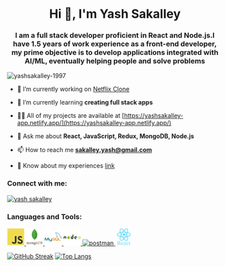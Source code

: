 <h1 align="center">Hi 👋, I'm Yash Sakalley</h1>
<h3 align="center">I am a full stack developer proficient in React and Node.js.I have 1.5 years of work experience as a front-end developer, my prime objective is to develop applications integrated with AI/ML, eventually helping people and solve problems</h3>

<p align="left"> <img src="https://komarev.com/ghpvc/?username=yashsakalley-1997&label=Profile%20views&color=0e75b6&style=flat" alt="yashsakalley-1997" /> </p>

- 🔭 I’m currently working on [Netflix Clone](https://github.com/yashsakalley-1997/netflix-clone)

- 🌱 I’m currently learning **creating full stack apps**

- 👨‍💻 All of my projects are available at [https://yashsakalley-app.netlify.app/](https://yashsakalley-app.netlify.app/)

- 💬 Ask me about **React, JavaScript, Redux, MongoDB, Node.js**

- 📫 How to reach me **sakalley.yash@gmail.com**

- 📄 Know about my experiences [link](https://drive.google.com/file/d/1WvH1Q5qu6t_ZCRke3_lAKBoLNizIJSV2/view?usp=drive_link)

<h3 align="left">Connect with me:</h3>
<p align="left">
<a href="https://www.linkedin.com/in/yash-sakalley-9b8b58137/" target="blank"><img align="center" src="https://raw.githubusercontent.com/rahuldkjain/github-profile-readme-generator/master/src/images/icons/Social/linked-in-alt.svg" alt="yash sakalley" height="30" width="40" /></a>
</p>

<h3 align="left">Languages and Tools:</h3>
<p align="left"> <a href="https://developer.mozilla.org/en-US/docs/Web/JavaScript" target="_blank" rel="noreferrer"> <img src="https://raw.githubusercontent.com/devicons/devicon/master/icons/javascript/javascript-original.svg" alt="javascript" width="40" height="40"/> </a> <a href="https://www.mongodb.com/" target="_blank" rel="noreferrer"> <img src="https://raw.githubusercontent.com/devicons/devicon/master/icons/mongodb/mongodb-original-wordmark.svg" alt="mongodb" width="40" height="40"/> </a> <a href="https://www.mysql.com/" target="_blank" rel="noreferrer"> <img src="https://raw.githubusercontent.com/devicons/devicon/master/icons/mysql/mysql-original-wordmark.svg" alt="mysql" width="40" height="40"/> </a> <a href="https://nodejs.org" target="_blank" rel="noreferrer"> <img src="https://raw.githubusercontent.com/devicons/devicon/master/icons/nodejs/nodejs-original-wordmark.svg" alt="nodejs" width="40" height="40"/> </a> <a href="https://postman.com" target="_blank" rel="noreferrer"> <img src="https://www.vectorlogo.zone/logos/getpostman/getpostman-icon.svg" alt="postman" width="40" height="40"/> </a> <a href="https://reactjs.org/" target="_blank" rel="noreferrer"> <img src="https://raw.githubusercontent.com/devicons/devicon/master/icons/react/react-original-wordmark.svg" alt="react" width="40" height="40"/> </a> </p>

[![GitHub Streak](https://github-readme-streak-stats.herokuapp.com?user=yashsakalley-1997&theme=dark)](https://git.io/streak-stats)
[![Top Langs](https://github-readme-stats.vercel.app/api/top-langs/?username=yashsakalley-1997&layout=compact&theme=vision-friendly-dark)](https://github.com/anuraghazra/github-readme-stats)
